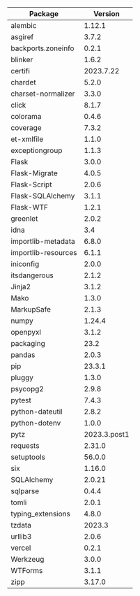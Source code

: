 | Package   |   Version      |
|-----------|----------------|
| alembic             | 1.12.1  |
| asgiref             | 3.7.2 |
| backports.zoneinfo  | 0.2.1 |
| blinker             | 1.6.2 |
| certifi             | 2023.7.22 |
| chardet             | 5.2.0 |
| charset-normalizer  | 3.3.0 |
| click               | 8.1.7 |
| colorama            | 0.4.6 |
| coverage            | 7.3.2 |
| et-xmlfile          | 1.1.0 |
| exceptiongroup      | 1.1.3 |
| Flask               | 3.0.0 |
| Flask-Migrate       | 4.0.5 |
| Flask-Script        | 2.0.6 |
| Flask-SQLAlchemy    | 3.1.1 |
| Flask-WTF           | 1.2.1 |
| greenlet            | 2.0.2 |
| idna                | 3.4 |
| importlib-metadata  | 6.8.0 |
| importlib-resources | 6.1.1 |
| iniconfig           | 2.0.0 |
| itsdangerous        | 2.1.2 |
| Jinja2              | 3.1.2 |
| Mako                | 1.3.0 |
| MarkupSafe          | 2.1.3 |
| numpy               | 1.24.4  |
| openpyxl            | 3.1.2 |
| packaging           | 23.2  |
| pandas              | 2.0.3 |
| pip                 | 23.3.1  |
| pluggy              | 1.3.0 |
| psycopg2            | 2.9.8 |
| pytest              | 7.4.3 |
| python-dateutil     | 2.8.2 |
| python-dotenv       | 1.0.0 |
| pytz                | 2023.3.post1  |
| requests            | 2.31.0  |
| setuptools          | 56.0.0  |
| six                 | 1.16.0  |
| SQLAlchemy          | 2.0.21  |
| sqlparse            | 0.4.4 |
| tomli               | 2.0.1 |
| typing_extensions   | 4.8.0 |
| tzdata              | 2023.3  |
| urllib3             | 2.0.6 |
| vercel              | 0.2.1 |
| Werkzeug            | 3.0.0 |
| WTForms             | 3.1.1 |
| zipp                | 3.17.0  |
